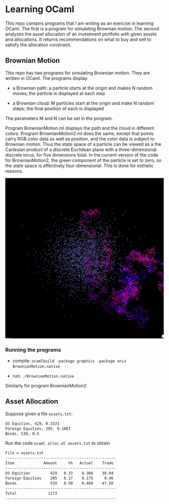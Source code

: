 # Learning OCaml

This repo contains programs that I am writing as an exercise in learning OCaml.
The first is a program for simulating Brownian motion.  The second analyzes
the asset allocation of an investment portfolio with given assets and allocations. It returns recommendations on what to buy and sell to satisfy
the allocation constraint.

## Brownian Motion

This repo has two programs for simulating Brownian motion. They are written in OCaml. The programs display

- a Brownian path: a particle starts at the origin and makes N random moves; the particle is displayed at each step

- a Brownian cloud: M particles start at the origin and make N random steps; the final position of each is displayed

The parameters M and N can be set in the program.

Program BrownianMotion.ml displays the path and the cloud in different colors. Program BrownianMotion2.ml does the same, except that points carry RGB color data as well as position, and the color data is subject to Brownian motion.  Thus the state space of a particle can be viewed as a the Cartesian product of a discrete Euclidean plane with a three-dimensional discrete torus, for five dimensions total. In the current version of the code for BrownianMotion2, the green component of the particle is set to zero, so the state space is effectively
four-dimensional.  This is done for esthetic reasons.

![image](./brownian_motion_2.jpg)

### Running the programs

-  compile: `ocamlbuild -package graphics -package unix BrownianMotion.native`
 
-  run: `./BrownianMotion.native`

Similarly for program BrownianMotion2

## Asset Allocation

Suppose given a file `assets.txt`:

```
US Equities, 429, 0.3333
Foreign Equities, 205, 0.1667
Bonds, 539, 0.5
```

Run the code `ocaml alloc.ml assets.txt` to obtain

```
File = assets.txt
-------------------------------------------------
Item             Amount     %%   Actual    Trade
-------------------------------------------------
US Equities         429   0.33    0.366    38.04
Foreign Equities    205   0.17    0.175     9.46
Bonds               539   0.50    0.460   -47.50
-------------------------------------------------
Total              1173
-------------------------------------------------
```




